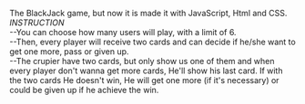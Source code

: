 The BlackJack game, but now it is made it with JavaScript, Html and CSS. <br>
*INSTRUCTION* <br>
--You can choose how many users will play, with a limit of 6. <br>
--Then, every  player will receive two cards and can decide if he/she want to get one more, pass or given up. <br>
--The crupier have two cards, but only show us one of them and when every player don't wanna get more cards, He'll show his last card.
If with the two cards He doesn't win, He will get one more (if it's necessary) or could be given up if he achieve the win.
